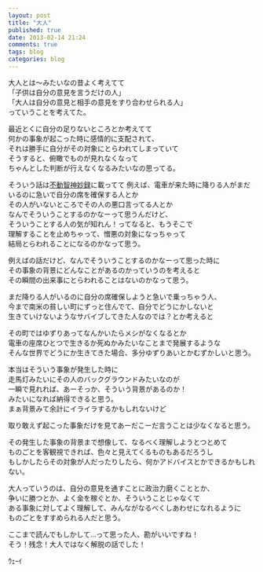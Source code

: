 ```yaml
---
layout: post
title: "大人"
published: true
date: 2013-02-14 21:24
comments: true
tags: blog
categories: blog
---
```


  
大人とは〜みたいなの昔よく考えてて  
「子供は自分の意見を言うだけの人」  
「大人は自分の意見と相手の意見をすり合わせられる人」  
っていうことを考えてた。  
  
最近とくに自分の足りないところとか考えてて  
何かの事象が起こった時に感情的に支配されて、  
それは勝手に自分がその対象にとらわれてしまっていて  
そうすると、俯瞰でものが見れなくなって  
ちゃんとした判断が行えなくなるみたいなの思ってる。  
  
そういう話は[不動智神妙録](http://www.amazon.co.jp/gp/product/4192422115/ref=as_li_qf_sp_asin_tl?ie=UTF8&camp=247&creative=1211&creativeASIN=4192422115&linkCode=as2&tag=13nightcrows-22")に載ってて  
例えば、電車が来た時に降りる人がまだいるのに急いで自分の席を確保する人とか  
その人がいないところでその人の悪口言ってる人とか  
なんでそういうことするのかなーって思うんだけど、  
そういうことする人の気が知れん！ってなると、もうそこで  
理解することを止めちゃって、憎悪の対象になっちゃって  
結局とらわれることになるのかなって思う。  
  
例えばの話だけど、なんでそういうことするのかなーって思った時に  
その事象の背景にどんなことがあるのかっていうのを考えると  
その瞬間の出来事にとらわれることはないのかなって思う。  
  
まだ降りる人がいるのに自分の席確保しようと急いで乗っちゃう人、  
今まで南米の貧しい町にずっと住んでて、自分でどうにかしないと  
生きていけないようなサバイブしてきた人なのでは？とか考えると  
  
その町ではゆずりあってなんかいたらメシがなくなるとか  
電車の座席ひとつで生きるか死ぬかみたいなことまで発展するような  
そんな世界でどうにか生きてきた場合、多分ゆずりあいとかむずかしいと思う。  
  
本当はそういう事象が発生した時に  
走馬灯みたいにその人のバックグラウンドみたいなのが  
一瞬で見れれば、あーそっか、そういう背景があるのか！  
みたいになれば納得できると思う。  
まぁ背景みて余計にイライラするかもしれないけど  
  
取り敢えず起こった事象だけを見てあーだこーだ言うことは少なくなると思う。
  
その発生した事象の背景まで想像して、なるべく理解しようとつとめて  
ものごとを客観視できれば、色々と見えてくるものもあるだろうし  
もしかしたらその対象が人だったりしたら、何かアドバイスとかできるかもしれない。  
  
大人っていうのは、自分の意見を通すことに政治力磨くこととか、  
争いに勝つとか、よく金を稼ぐとか、そういうことじゃなくて  
ある事象に対してよく理解して、みんながなるべくしあわせになれるように  
ものごとをすすめられる人だと思う。
  
ここまで読んでもしかして...って思った人、勘がいいですね！  
そう！残念！大人ではなく解脱の話でした！  
  
ｳｪｰｲ
